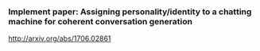 

### Implement paper: Assigning personality/identity to a chatting machine for coherent conversation generation

http://arxiv.org/abs/1706.02861
